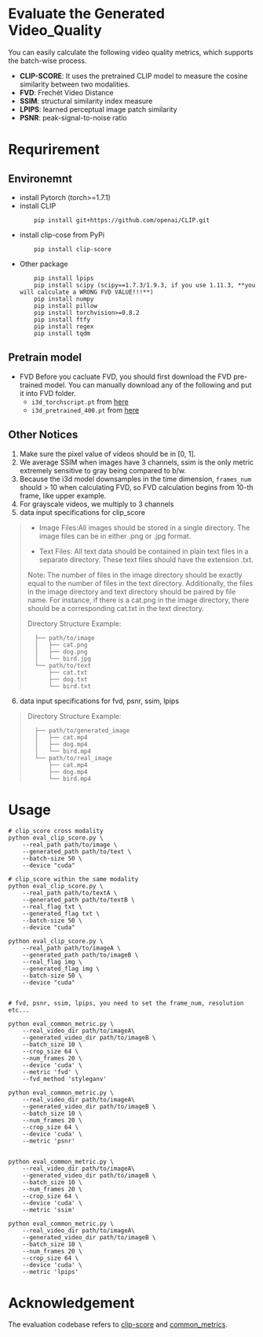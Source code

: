 # Evaluate the Generated Video_Quality

You can easily calculate the following video quality metrics, which supports the batch-wise process.
- **CLIP-SCORE**: It uses the pretrained CLIP model to measure the cosine similarity between two modalities.
- **FVD**: Frechét Video Distance
- **SSIM**: structural similarity index measure
- **LPIPS**: learned perceptual image patch similarity
- **PSNR**: peak-signal-to-noise ratio

# Requrirement
## Environemnt
- install Pytorch (torch>=1.7.1)
- install CLIP
    ```
        pip install git+https://github.com/openai/CLIP.git
    ```
- install clip-cose from PyPi
    ```
        pip install clip-score
    ```
- Other package
    ```
        pip install lpips
        pip install scipy (scipy==1.7.3/1.9.3, if you use 1.11.3, **you will calculate a WRONG FVD VALUE!!!**)
        pip install numpy
        pip install pillow
        pip install torchvision>=0.8.2
        pip install ftfy
        pip install regex
        pip install tqdm
    ```
## Pretrain model
- FVD
    Before you cacluate FVD, you should first download the FVD pre-trained model. You can manually download any of the following and put it into FVD folder. 
    - `i3d_torchscript.pt` from [here](https://www.dropbox.com/s/ge9e5ujwgetktms/i3d_torchscript.pt) 
    - `i3d_pretrained_400.pt` from [here](https://onedrive.live.com/download?cid=78EEF3EB6AE7DBCB&resid=78EEF3EB6AE7DBCB%21199&authkey=AApKdFHPXzWLNyI)


## Other Notices
1. Make sure the pixel value of videos should be in [0, 1].
2. We average SSIM when images have 3 channels, ssim is the only metric extremely sensitive to gray being compared to b/w.
3. Because the i3d model downsamples in the time dimension, `frames_num` should > 10 when calculating FVD, so FVD calculation begins from 10-th frame, like upper example.
4. For grayscale videos, we multiply to 3 channels
5. data input specifications for clip_score
> - Image Files:All images should be stored in a single directory. The image files can be in either .png or .jpg format.
> 
> - Text Files: All text data should be contained in plain text files in a separate directory. These text files should have the extension .txt.    
>
> Note: The number of files in the image directory should be exactly equal to the number of files in the text directory. Additionally, the files in the image directory and text directory should be paired by file name. For instance, if there is a cat.png in the image directory, there should be a corresponding cat.txt in the text directory.
>
> Directory Structure Example:
> ```
>   ├── path/to/image
>   │   ├── cat.png
>   │   ├── dog.png
>   │   └── bird.jpg
>   └── path/to/text
>       ├── cat.txt
>       ├── dog.txt
>       └── bird.txt
> ```

6. data input specifications for fvd, psnr, ssim, lpips

> Directory Structure Example:
> ```
>   ├── path/to/generated_image
>   │   ├── cat.mp4
>   │   ├── dog.mp4
>   │   └── bird.mp4
>   └── path/to/real_image
>       ├── cat.mp4
>       ├── dog.mp4
>       └── bird.mp4
> ```



# Usage



```
# clip_score cross modality
python eval_clip_score.py \
    --real_path path/to/image \
    --generated_path path/to/text \
    --batch-size 50 \
    --device "cuda"

# clip_score within the same modality
python eval_clip_score.py \
    --real_path path/to/textA \
    --generated_path path/to/textB \
    --real_flag txt \
    --generated_flag txt \
    --batch-size 50 \
    --device "cuda"

python eval_clip_score.py \
    --real_path path/to/imageA \
    --generated_path path/to/imageB \
    --real_flag img \
    --generated_flag img \
    --batch-size 50 \
    --device "cuda"


# fvd, psnr, ssim, lpips, you need to set the frame_num, resolution etc...

python eval_common_metric.py \
    --real_video_dir path/to/imageA\
    --generated_video_dir path/to/imageB \
    --batch_size 10 \
    --crop_size 64 \
    --num_frames 20 \
    --device 'cuda' \
    --metric 'fvd' \
    --fvd_method 'styleganv'

python eval_common_metric.py \
    --real_video_dir path/to/imageA\
    --generated_video_dir path/to/imageB \
    --batch_size 10 \
    --num_frames 20 \
    --crop_size 64 \
    --device 'cuda' \
    --metric 'psnr'


python eval_common_metric.py \
    --real_video_dir path/to/imageA\
    --generated_video_dir path/to/imageB \
    --batch_size 10 \
    --num_frames 20 \
    --crop_size 64 \
    --device 'cuda' \
    --metric 'ssim'

python eval_common_metric.py \
    --real_video_dir path/to/imageA\
    --generated_video_dir path/to/imageB \
    --batch_size 10 \
    --num_frames 20 \
    --crop_size 64 \
    --device 'cuda' \
    --metric 'lpips'

```

# Acknowledgement
The evaluation codebase refers to [clip-score](https://github.com/Taited/clip-score) and [common_metrics](https://github.com/JunyaoHu/common_metrics_on_video_quality).